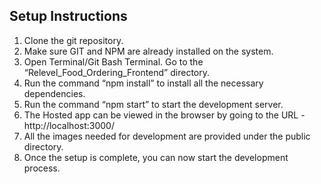 ## Setup Instructions
1. Clone the git repository. 
2. Make sure GIT and NPM are already installed on the system.
3. Open Terminal/Git Bash Terminal. Go to the “Relevel_Food_Ordering_Frontend” directory.
4. Run the command “npm install” to install all the necessary dependencies.
5. Run the command “npm start” to start the development server.
6. The Hosted app can be viewed in the browser by going to the URL - http://localhost:3000/
7. All the images needed for development are provided under the public directory.	
8. Once the setup is complete, you can now start the development process.
